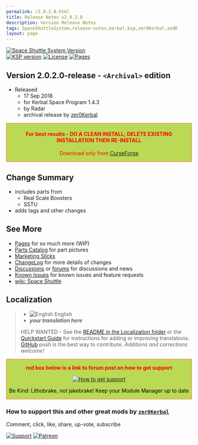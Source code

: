 ```yaml
---
permalink: /2.0.2.0.html
title: Release Notes v2.0.2.0
description: Version Release Notes
tags: SpaceShuttleSystem,release-notes,kerbal,ksp,zer0Kerbal,zedK
layout: page
---
```

<!-- ReleaseLayout.md v2.0.2.0
Space Shuttle System (SSS)
created: 26 Jan 2017
updated: 05 May 2023

TEMPLATE: ReleaseLayout.md v1.3.6.0
created: 11 Aug 2018
updated: 04 May 2023 -->

[![Space Shuttle System Version][SHD:mod]][CURSFG:url]  
[![KSP version][KSP:shd]][KSP:url] [![License][LIC:shd]][LIC:url] [![Pages][SHD:pgs]][pages]

## Version 2.0.2.0-release - `<Archival>` edition

* Released
  * 17 Sep 2018
  * for Kerbal Space Program 1.4.3
  * by Radar
  * archival release by [zer0Kerbal](https://github.com/zer0Kerbal)

<div style="border:0.5px solid Tomato; background-color: #bada55; color: #FF0000; text-align:center"><h4>
<b>For best results - DO A CLEAN INSTALL; DELETE EXISTING INSTALLATION THEN RE-INSTALL</b></h4><p>Download only from <a href="https://www.curseforge.com/kerbal/ksp-mods/SpaceShuttleSystem">CurseForge</a></p></div>

## Change Summary

* includes parts from
  * Real Scale Boosters
  * SSTU
* adds tags and other changes

## See More

* [Pages][pages] for so much more (WIP)
* [Parts Catalog][parts] for part pictures
* [Marketing Slicks][markt]
* [ChangeLog][chlog] for more details of changes
* [Discussions][discu] or [forums][forum] for discussions and news
* [Known Issues][issue] for known issues and feature requests
* [wiki: Space Shuttle](https://en.wikipedia.org/wiki/Space_Shuttle)

## Localization

>* ![English][EN] English
>* ***your translation here***
>
> HELP WANTED - See the [README in the Localization folder][lreadme] or the [Quickstart Guide][qstart] for instructions for adding or improving translations. [GitHub][GitHub:url] push is the best way to contribute. *Additions and corrections welcome!*

<div style="border:0.5px solid Tomato; background-color: #BADA55; color: #FF0000; text-align:center">
  <p><b>red box below is a link to forum post on how to get support</b></p>
  <a href="https://forum.kerbalspaceprogram.com/index.php?/topic/83212-*">
    <p><img src="https://i.postimg.cc/vHP6zmrw/image.png" alt="How to get support"></p></a>
  <p style="color: #000000;">Be Kind: Lithobrake, not jakebrake! Keep your Module Manager up to date</p>
</div>

### How to support this and other great mods by [`zer0Kerbal`][zer0Kerbal]

Comment, click, like, share, up-vote, subscribe

[![Support][PAYPAL:img]][PAYPAL:url] [![Patreon][PATREON:img]][PATREON:url]

<!-- links -->
[chlog]: https://raw.githubusercontent.com/zer0Kerbal/SpaceShuttleSystem/master/changelog.md "Changelog"
[discu]: https://github.com/zer0Kerbal/SpaceShuttleSystem/discussions/ "Discussions"
[forum]: https://forum.kerbalspaceprogram.com/index.php?/topic/192742-*/ "SpaceShuttleSystem"
[issue]: https://github.com/zer0Kerbal/SpaceShuttleSystem/issues/ "Issue Tracker"
[markt]: https://zer0kerbal.github.io/SpaceShuttleSystem/Marketing "Marketing Slicks"
[pages]: https://zer0kerbal.github.io/SpaceShuttleSystem/ "GitHub Pages"
[parts]: https://zer0kerbal.github.io/SpaceShuttleSystem/PartsCatalog "Parts Catalog"

<!-- shields -->
[SHD:mod]: https://img.shields.io/badge/Space%20Shuttle%20System%20(SSS)%20-2.0.2.0--release-BADA55.svg?style=plastic&labelColor=darkgreen/ "2.0.2.0-release"
[SHD:pgs]: https://img.shields.io/badge/GitHub-Pages-white?style=plastic&labelColor=9cf&logoColor=181717&logo=github/ "GitHub IO"

[CURSFG:url]: https://www.curseforge.com/kerbal/ksp-mods/SpaceShuttleSystem "CurseForge"
[GITHUB:url]: https://github.com/zer0Kerbal/SpaceShuttleSystem/ "GitHub"

[KSP:url]: http://kerbalspaceprogram.com/ "Kerbal Space Program"
[KSP:shd]: https://img.shields.io/badge/KSP-1.4.3-blue.svg?style=plastic&labelColor=black/ "Kerbal Space Program"

<!--- license -->
[LIC:url]: https://www.gnu.org/licenses/gpl-2.0-standalone.html "GPL-2.0"
[LIC:shd]: https://img.shields.io/badge/License-GPL--2.0-A42E2B?labelColor=white&style=plastic&logoColor=A42E2B&logo=gnu "GPL-2.0"

[PAYPAL:img]: https://img.shields.io/badge/Buy%20me%20some%20-LFO-BADA55?style=for-the-badge&logo=paypal&labelColor=FFDD00 "PayPal"
[PAYPAL:url]: https://www.paypal.com/donate?hosted_button_id=DC22YHMEJREKL "PayPal"
[PATREON:img]: https://img.shields.io/badge/Patreon%20-Patreonize-FF424D?style=for-the-badge&logo=patreon "Patreon"
[PATREON:url]: https://www.patreon.com/zer0Kerbal/membership "Patreon"

[lreadme]: https://github.com/zer0Kerbal/zer0Kerbal/blob/master/Localization/readme.md "Localization Readme"
[qstart]: https://github.com/zer0Kerbal/zer0Kerbal/blob/master/Localization/quickstart.md "Quickstart"
[EN]: https://raw.githubusercontent.com/zer0Kerbal/zer0Kerbal/master/img/EN.png "English"

[zer0Kerbal]: https://forum.kerbalspaceprogram.com/index.php?/profile/190933-*/ "zer0Kerbal"

<!-- THIS FILE: CC BY-ND 4.0 by zer0Kerbal -->